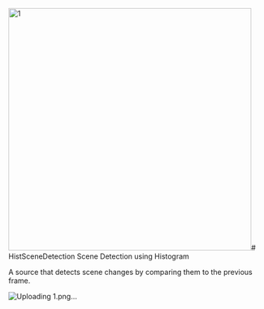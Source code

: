 <img width="478" alt="1" src="https://github.com/user-attachments/assets/719e13f3-3de3-4d90-a55a-a5c218f59f33" /># HistSceneDetection
Scene Detection using Histogram

A source that detects scene changes by comparing them to the previous frame.

![Uploading 1.png…]()
